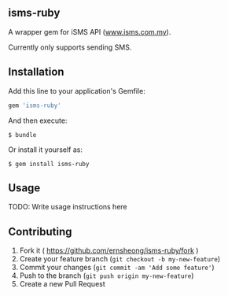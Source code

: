 ## isms-ruby

A wrapper gem for iSMS API (www.isms.com.my).

Currently only supports sending SMS.

## Installation

Add this line to your application's Gemfile:

```ruby
gem 'isms-ruby'
```

And then execute:

    $ bundle

Or install it yourself as:

    $ gem install isms-ruby

## Usage

TODO: Write usage instructions here

## Contributing

1. Fork it ( https://github.com/ernsheong/isms-ruby/fork )
2. Create your feature branch (`git checkout -b my-new-feature`)
3. Commit your changes (`git commit -am 'Add some feature'`)
4. Push to the branch (`git push origin my-new-feature`)
5. Create a new Pull Request
